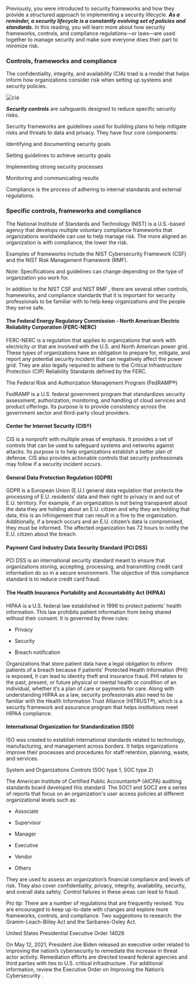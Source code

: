Previously, you were introduced to security frameworks and how they provide a structured approach to implementing a security lifecycle. ***As a reminder, a security lifecycle is a constantly evolving set of policies and standards.*** In this reading, you will learn more about how security frameworks, controls, and compliance regulations—or laws—are used together to manage security and make sure everyone does their part to minimize risk.

### Controls, frameworks and compliance

The confidentiality, integrity, and availability (CIA) triad is a model that helps inform how organizations consider risk when setting up systems and security policies.

![cia](https://d3c33hcgiwev3.cloudfront.net/imageAssetProxy.v1/tRYBVP2USbGPopkOfhzPpw_6ab653e71a614420b313c9e7675893f1_PULBC_YPYaRtzxvZUx-luk79t2pB_kZEoF2XeW17w6D2BekL7XaIUhCIAf65kNzAZU-WXYJ6IwhMr_jwiPhYMd2kWk5TyfeNFUy4ax3hyj_fJbtGSEw4UB0bzaA-E-gKD5tG8yud6Q2kmQFomLoF4CGW-0cCnhAyOvriAcCqrRKDlJMkaNOReSToFqs5I_cjfFOVTU9cmwiYyFETx2_4Gbf80z4rpW3ioqxBAw?expiry=1705536000000&hmac=5D4X5m0fHW3xwagQ5mLhddeThnFqVqIzOQsL4YYK-tE)

***Security controls*** are safeguards designed to reduce specific security risks.

Security frameworks are guidelines used for building plans to help mitigate risks and threats to data and privacy. They have four core components:

Identifying and documenting security goals 

Setting guidelines to achieve security goals 

Implementing strong security processes

Monitoring and communicating results

Compliance is the process of adhering to internal standards and external regulations.

### Specific controls, frameworks and compliance

The National Institute of Standards and Technology (NIST) is a U.S.-based agency that develops multiple voluntary compliance frameworks that organizations worldwide can use to help manage risk. The more aligned an organization is with compliance, the lower the risk.

Examples of frameworks include the NIST Cybersecurity Framework (CSF) and the NIST Risk Management Framework (RMF). 

Note: Specifications and guidelines can change depending on the type of organization you work for.

In addition to the 
NIST CSF
 and 
NIST RMF
, there are several other controls, frameworks, and compliance standards that it is important for security professionals to be familiar with to help keep organizations and the people they serve safe.

#### The Federal Energy Regulatory Commission - North American Electric Reliability Corporation (FERC-NERC)

FERC-NERC is a regulation that applies to organizations that work with electricity or that are involved with the U.S. and North American power grid. These types of organizations have an obligation to prepare for, mitigate, and report any potential security incident that can negatively affect the power grid. They are also legally required to adhere to the Critical Infrastructure Protection (CIP) Reliability Standards defined by the FERC. 

The Federal Risk and Authorization Management Program (FedRAMP®)

FedRAMP is a U.S. federal government program that standardizes security assessment, authorization, monitoring, and handling of cloud services and product offerings. Its purpose is to provide consistency across the government sector and third-party cloud providers. 

#### Center for Internet Security (CIS®)

CIS is a nonprofit with multiple areas of emphasis. It provides a set of controls that can be used to safeguard systems and networks against attacks. Its purpose is to help organizations establish a better plan of defense. CIS also provides actionable controls that security professionals may follow if a security incident occurs. 

#### General Data Protection Regulation (GDPR)

GDPR is a European Union (E.U.) general data regulation that protects the processing of E.U. residents’ data and their right to privacy in and out of E.U. territory. For example, if an organization is not being transparent about the data they are holding about an E.U. citizen and why they are holding that data, this is an infringement that can result in a fine to the organization. Additionally, if a breach occurs and an E.U. citizen’s data is compromised, they must be informed. The affected organization has 72 hours to notify the E.U. citizen about the breach.

#### Payment Card Industry Data Security Standard (PCI DSS)

PCI DSS is an international security standard meant to ensure that organizations storing, accepting, processing, and transmitting credit card information do so in a secure environment. The objective of this compliance standard is to reduce credit card fraud. 

#### The Health Insurance Portability and Accountability Act (HIPAA)

HIPAA is a U.S. federal law established in 1996 to protect patients' health information. This law prohibits patient information from being shared without their consent. It is governed by three rules: 

-   Privacy

-   Security 

-   Breach notification 

Organizations that store patient data have a legal obligation to inform patients of a breach because if patients' Protected Health Information (PHI) is exposed, it can lead to identity theft and insurance fraud. PHI relates to the past, present, or future physical or mental health or condition of an individual, whether it’s a plan of care or payments for care. Along with understanding HIPAA as a law, security professionals also need to be familiar with the Health Information Trust Alliance (HITRUST®), which is a security framework and assurance program that helps institutions meet HIPAA compliance.

#### International Organization for Standardization (ISO) 

ISO was created to establish international standards related to technology, manufacturing, and management across borders. It helps organizations improve their processes and procedures for staff retention, planning, waste, and services. 

System and Organizations Controls (SOC type 1, SOC type 2)

The American Institute of Certified Public Accountants® (AICPA) auditing standards board developed this standard. The SOC1 and SOC2 are a series of reports that focus on an organization's user access policies at different organizational levels such as: 

-   Associate

-   Supervisor

-   Manager

-   Executive

-   Vendor 

-   Others 

They are used to assess an organization’s financial compliance and levels of risk. They also cover confidentiality, privacy, integrity, availability, security, and overall data safety. Control failures in these areas can lead to fraud.

Pro tip: There are a number of regulations that are frequently revised. You are encouraged to keep up-to-date with changes and explore more frameworks, controls, and compliance. Two suggestions to research: the Gramm-Leach-Bliley Act and the Sarbanes-Oxley Act.

United States Presidential Executive Order 14028

On May 12, 2021, President Joe Biden released an executive order related to improving the nation’s cybersecurity to remediate the increase in threat actor activity. Remediation efforts are directed toward federal agencies and third parties with ties to U.S. 
critical infrastructure
. For additional information, review the 
Executive Order on Improving the Nation’s Cybersecurity
.

